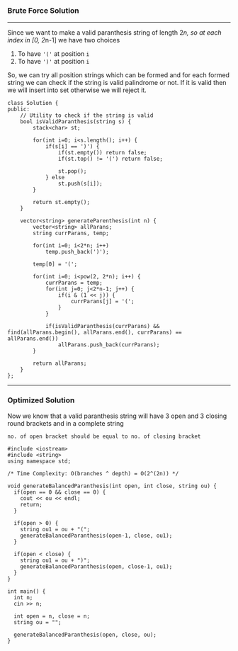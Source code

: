 ### Brute Force Solution
---
Since we want to make a valid paranthesis string of length 2*n, so at each index in [0, 2*n-1] we have two choices

1. To have `'('` at position `i`
2. To have `')'` at position `i`

So, we can try all position strings which can be formed and for each formed string we can check if the string is valid palindrome or not. If it is valid then we will insert into set otherwise we will reject it.
```
class Solution {
public:
    // Utility to check if the string is valid
    bool isValidParanthesis(string s) {
        stack<char> st;
        
        for(int i=0; i<s.length(); i++) {
            if(s[i] == ')') {
                if(st.empty()) return false;
                if(st.top() != '(') return false;
                
                st.pop();
            } else 
                st.push(s[i]);
        }
        
        return st.empty();
    }
    
    vector<string> generateParenthesis(int n) {
        vector<string> allParans;
        string currParans, temp;
        
        for(int i=0; i<2*n; i++) 
            temp.push_back(')');
        
        temp[0] = '(';
        
        for(int i=0; i<pow(2, 2*n); i++) {
            currParans = temp;
            for(int j=0; j<2*n-1; j++) {
                if(i & (1 << j)) {
                    currParans[j] = '(';
                }
            }
            
            if(isValidParanthesis(currParans) && find(allParans.begin(), allParans.end(), currParans) == allParans.end())
                allParans.push_back(currParans);
        }
        
        return allParans;
    }
};
```

---
### Optimized Solution

Now we know that a valid paranthesis string will have 3 open and 3 closing round brackets and in a complete string 

`no. of open bracket should be equal to no. of closing bracket`

```
#include <iostream>
#include <string>
using namespace std;

/* Time Complexity: O(branches ^ depth) = O(2^(2n)) */

void generateBalancedParanthesis(int open, int close, string ou) {
  if(open == 0 && close == 0) {
    cout << ou << endl;
    return;
  }

  if(open > 0) {
    string ou1 = ou + "(";
    generateBalancedParanthesis(open-1, close, ou1);
  }

  if(open < close) {
    string ou1 = ou + ")";
    generateBalancedParanthesis(open, close-1, ou1);
  }
}

int main() {
  int n;
  cin >> n;

  int open = n, close = n;
  string ou = "";

  generateBalancedParanthesis(open, close, ou);
}
```